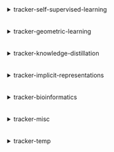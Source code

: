 
<details>
<summary>tracker-self-supervised-learning</summary>
<br>

| Repository Name                                                                         |
|:----------------------------------------------------------------------------------------|
| [dino](https://github.com/SauravMaheshkar/dino)                                         |
| [Self-Supervised-Learning](https://github.com/SauravMaheshkar/Self-Supervised-Learning) |
| [SSL-Graphs](https://github.com/SauravMaheshkar/SSL-Graphs)                             |

</details>
<br>
<br>

<details>
<summary>tracker-geometric-learning</summary>
<br>

| Repository Name                                                                           |
|:------------------------------------------------------------------------------------------|
| [Graph-Property-Prediction](https://github.com/SauravMaheshkar/Graph-Property-Prediction) |
| [GraphMLP-Flax](https://github.com/SauravMaheshkar/GraphMLP-Flax)                         |
| [Link-Property-Prediction](https://github.com/SauravMaheshkar/Link-Property-Prediction)   |
| [Node-Property-Prediction](https://github.com/SauravMaheshkar/Node-Property-Prediction)   |
| [Representative-Selection](https://github.com/SauravMaheshkar/Representative-Selection)   |
| [SSL-Graphs](https://github.com/SauravMaheshkar/SSL-Graphs)                               |

</details>
<br>
<br>

<details>
<summary>tracker-knowledge-distillation</summary>
<br>

| Repository Name                                                                     |
|:------------------------------------------------------------------------------------|
| [gMLP](https://github.com/SauravMaheshkar/gMLP)                                     |
| [Knowledge-Distillation](https://github.com/SauravMaheshkar/Knowledge-Distillation) |

</details>
<br>
<br>

<details>
<summary>tracker-implicit-representations</summary>
<br>

| Repository Name                                 |
|:------------------------------------------------|
| [NeRF](https://github.com/SauravMaheshkar/NeRF) |

</details>
<br>
<br>

<details>
<summary>tracker-bioinformatics</summary>
<br>

| Repository Name                                                                         |
|:----------------------------------------------------------------------------------------|
| [gMLP](https://github.com/SauravMaheshkar/gMLP)                                         |
| [Radiology-Classification](https://github.com/SauravMaheshkar/Radiology-Classification) |

</details>
<br>
<br>

<details>
<summary>tracker-misc</summary>
<br>

| Repository Name                                                                                 |
|:------------------------------------------------------------------------------------------------|
| [binary-exploitation-template](https://github.com/SauravMaheshkar/binary-exploitation-template) |
| [Compressed-DNNs-Forget](https://github.com/SauravMaheshkar/Compressed-DNNs-Forget)             |
| [dotfiles](https://github.com/SauravMaheshkar/dotfiles)                                         |
| [egnn](https://github.com/SauravMaheshkar/egnn)                                                 |
| [flax-package-template](https://github.com/SauravMaheshkar/flax-package-template)               |
| [Hot-Dog-Not-Hot-Dog](https://github.com/SauravMaheshkar/Hot-Dog-Not-Hot-Dog)                   |
| [kaggle](https://github.com/SauravMaheshkar/kaggle)                                             |
| [Lane-Detection-PyTorch](https://github.com/SauravMaheshkar/Lane-Detection-PyTorch)             |
| [meta-pretraining](https://github.com/SauravMaheshkar/meta-pretraining)                         |
| [Personal-Notes](https://github.com/SauravMaheshkar/Personal-Notes)                             |
| [python-template](https://github.com/SauravMaheshkar/python-template)                           |
| [RayTracing](https://github.com/SauravMaheshkar/RayTracing)                                     |
| [repos-tracker](https://github.com/SauravMaheshkar/repos-tracker)                               |
| [rtdl](https://github.com/SauravMaheshkar/rtdl)                                                 |
| [SauravMaheshkar](https://github.com/SauravMaheshkar/SauravMaheshkar)                           |
| [sauravmaheshkar.github.io](https://github.com/SauravMaheshkar/sauravmaheshkar.github.io)       |

</details>
<br>
<br>

<details>
<summary>tracker-temp</summary>
<br>

| Repository Name                                                           |
|:--------------------------------------------------------------------------|
| [flax](https://github.com/SauravMaheshkar/flax)                           |
| [geoopt](https://github.com/SauravMaheshkar/geoopt)                       |
| [ivy](https://github.com/SauravMaheshkar/ivy)                             |
| [jaxopt](https://github.com/SauravMaheshkar/jaxopt)                       |
| [kfac-jax](https://github.com/SauravMaheshkar/kfac-jax)                   |
| [nerfstudio](https://github.com/SauravMaheshkar/nerfstudio)               |
| [pytorch_geometric](https://github.com/SauravMaheshkar/pytorch_geometric) |
| [t5x](https://github.com/SauravMaheshkar/t5x)                             |
| [trax](https://github.com/SauravMaheshkar/trax)                           |

</details>
<br>
<br>
